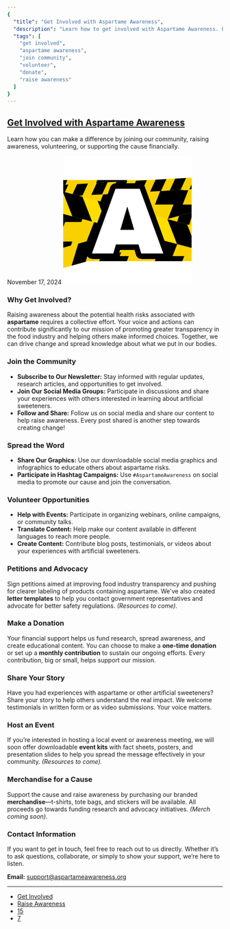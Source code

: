 ```yaml
---
{
  "title": "Get Involved with Aspartame Awareness",
  "description": "Learn how to get involved with Aspartame Awareness. Find out how you can support the cause by joining the community, volunteering, donating, and spreading the word.",
  "tags": [
    "get involved",
    "aspartame awareness",
    "join community",
    "volunteer",
    "donate",
    "raise awareness"
  ]
}
---
```


## [Get Involved with Aspartame Awareness](#)

Learn how you can make a difference by joining our community, raising awareness, volunteering, or supporting the cause financially.

November 17, 2024
![avatar](/images/logos/logo-A2.png)

### Why Get Involved?

Raising awareness about the potential health risks associated with **aspartame** requires a collective effort. Your voice and actions can contribute significantly to our mission of promoting greater transparency in the food industry and helping others make informed choices. Together, we can drive change and spread knowledge about what we put in our bodies.

### Join the Community

* **Subscribe to Our Newsletter:** Stay informed with regular updates, research articles, and opportunities to get involved.
* **Join Our Social Media Groups:** Participate in discussions and share your experiences with others interested in learning about artificial sweeteners.
* **Follow and Share:** Follow us on social media and share our content to help raise awareness. Every post shared is another step towards creating change!

### Spread the Word

* **Share Our Graphics:** Use our downloadable social media graphics and infographics to educate others about aspartame risks.
* **Participate in Hashtag Campaigns:** Use `#AspartameAwareness` on social media to promote our cause and join the conversation.

### Volunteer Opportunities

* **Help with Events:** Participate in organizing webinars, online campaigns, or community talks.
* **Translate Content:** Help make our content available in different languages to reach more people.
* **Create Content:** Contribute blog posts, testimonials, or videos about your experiences with artificial sweeteners.

### Petitions and Advocacy

Sign petitions aimed at improving food industry transparency and pushing for clearer labeling of products containing aspartame. We've also created **letter templates** to help you contact government representatives and advocate for better safety regulations. *(Resources to come).*

### Make a Donation

Your financial support helps us fund research, spread awareness, and create educational content. You can choose to make a **one-time donation** or set up a **monthly contribution** to sustain our ongoing efforts. Every contribution, big or small, helps support our mission.

### Share Your Story

Have you had experiences with aspartame or other artificial sweeteners? Share your story to help others understand the real impact. We welcome testimonials in written form or as video submissions. Your voice matters.

### Host an Event

If you’re interested in hosting a local event or awareness meeting, we will soon offer downloadable **event kits** with fact sheets, posters, and presentation slides to help you spread the message effectively in your community. *(Resources to come).*

### Merchandise for a Cause

Support the cause and raise awareness by purchasing our branded **merchandise**—t-shirts, tote bags, and stickers will be available. All proceeds go towards funding research and advocacy initiatives. *(Merch coming soon).*

### Contact Information

If you want to get in touch, feel free to reach out to us directly. Whether it’s to ask questions, collaborate, or simply to show your support, we’re here to listen.

**Email:** [support@aspartameawareness.org](mailto:support@aspartameawareness.org)

---



* [Get Involved](#)
* [Raise Awareness](#)
* [15](#)
* [7](#)
